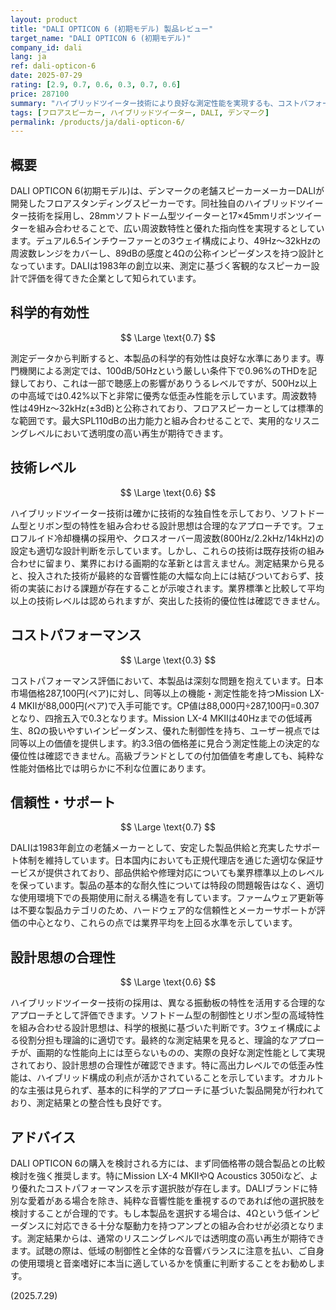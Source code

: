 ```yaml
---
layout: product
title: "DALI OPTICON 6 (初期モデル) 製品レビュー"
target_name: "DALI OPTICON 6 (初期モデル)"
company_id: dali
lang: ja
ref: dali-opticon-6
date: 2025-07-29
rating: [2.9, 0.7, 0.6, 0.3, 0.7, 0.6]
price: 287100
summary: "ハイブリッドツイーター技術により良好な測定性能を実現するも、コストパフォーマンスに大きな課題を抱えるフロア型スピーカー"
tags: [フロアスピーカー, ハイブリッドツイーター, DALI, デンマーク]
permalink: /products/ja/dali-opticon-6/
---
```


## 概要

DALI OPTICON 6(初期モデル)は、デンマークの老舗スピーカーメーカーDALIが開発したフロアスタンディングスピーカーです。同社独自のハイブリッドツイーター技術を採用し、28mmソフトドーム型ツイーターと17×45mmリボンツイーターを組み合わせることで、広い周波数特性と優れた指向性を実現するとしています。デュアル6.5インチウーファーとの3ウェイ構成により、49Hz〜32kHzの周波数レンジをカバーし、89dBの感度と4Ωの公称インピーダンスを持つ設計となっています。DALIは1983年の創立以来、測定に基づく客観的なスピーカー設計で評価を得てきた企業として知られています。

## 科学的有効性

$$ \Large \text{0.7} $$

測定データから判断すると、本製品の科学的有効性は良好な水準にあります。専門機関による測定では、100dB/50Hzという厳しい条件下で0.96%のTHDを記録しており、これは一部で聴感上の影響がありうるレベルですが、500Hz以上の中高域では0.42%以下と非常に優秀な低歪み性能を示しています。周波数特性は49Hz〜32kHz(±3dB)と公称されており、フロアスピーカーとしては標準的な範囲です。最大SPL110dBの出力能力と組み合わせることで、実用的なリスニングレベルにおいて透明度の高い再生が期待できます。

## 技術レベル

$$ \Large \text{0.6} $$

ハイブリッドツイーター技術は確かに技術的な独自性を示しており、ソフトドーム型とリボン型の特性を組み合わせる設計思想は合理的なアプローチです。フェロフルイド冷却機構の採用や、クロスオーバー周波数(800Hz/2.2kHz/14kHz)の設定も適切な設計判断を示しています。しかし、これらの技術は既存技術の組み合わせに留まり、業界における画期的な革新とは言えません。測定結果から見ると、投入された技術が最終的な音響性能の大幅な向上には結びついておらず、技術の実装における課題が存在することが示唆されます。業界標準と比較して平均以上の技術レベルは認められますが、突出した技術的優位性は確認できません。

## コストパフォーマンス

$$ \Large \text{0.3} $$

コストパフォーマンス評価において、本製品は深刻な問題を抱えています。日本市場価格287,100円(ペア)に対し、同等以上の機能・測定性能を持つMission LX-4 MKIIが88,000円(ペア)で入手可能です。CP値は88,000円÷287,100円=0.307となり、四捨五入で0.3となります。Mission LX-4 MKIIは40Hzまでの低域再生、8Ωの扱いやすいインピーダンス、優れた制御性を持ち、ユーザー視点では同等以上の価値を提供します。約3.3倍の価格差に見合う測定性能上の決定的な優位性は確認できません。高級ブランドとしての付加価値を考慮しても、純粋な性能対価格比では明らかに不利な位置にあります。

## 信頼性・サポート

$$ \Large \text{0.7} $$

DALIは1983年創立の老舗メーカーとして、安定した製品供給と充実したサポート体制を維持しています。日本国内においても正規代理店を通じた適切な保証サービスが提供されており、部品供給や修理対応についても業界標準以上のレベルを保っています。製品の基本的な耐久性については特段の問題報告はなく、適切な使用環境下での長期使用に耐える構造を有しています。ファームウェア更新等は不要な製品カテゴリのため、ハードウェア的な信頼性とメーカーサポートが評価の中心となり、これらの点では業界平均を上回る水準を示しています。

## 設計思想の合理性

$$ \Large \text{0.6} $$

ハイブリッドツイーター技術の採用は、異なる振動板の特性を活用する合理的なアプローチとして評価できます。ソフトドーム型の制御性とリボン型の高域特性を組み合わせる設計思想は、科学的根拠に基づいた判断です。3ウェイ構成による役割分担も理論的に適切です。最終的な測定結果を見ると、理論的なアプローチが、画期的な性能向上には至らないものの、実際の良好な測定性能として実現されており、設計思想の合理性が確認できます。特に高出力レベルでの低歪み性能は、ハイブリッド構成の利点が活かされていることを示しています。オカルト的な主張は見られず、基本的に科学的アプローチに基づいた製品開発が行われており、測定結果との整合性も良好です。

## アドバイス

DALI OPTICON 6の購入を検討される方には、まず同価格帯の競合製品との比較検討を強く推奨します。特にMission LX-4 MKIIやQ Acoustics 3050iなど、より優れたコストパフォーマンスを示す選択肢が存在します。DALIブランドに特別な愛着がある場合を除き、純粋な音響性能を重視するのであれば他の選択肢を検討することが合理的です。もし本製品を選択する場合は、4Ωという低インピーダンスに対応できる十分な駆動力を持つアンプとの組み合わせが必須となります。測定結果からは、通常のリスニングレベルでは透明度の高い再生が期待できます。試聴の際は、低域の制御性と全体的な音響バランスに注意を払い、ご自身の使用環境と音楽嗜好に本当に適しているかを慎重に判断することをお勧めします。

(2025.7.29)
